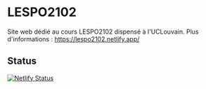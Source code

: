 # LESPO2102

Site web dédié au cours LESPO2102 dispensé à l'UCLouvain. Plus d'informations : https://lespo2102.netlify.app/

## Status

[![Netlify Status](https://api.netlify.com/api/v1/badges/4d03bfc2-1a30-42b3-b55d-f3b07c944186/deploy-status)](https://app.netlify.com/sites/lespo2102/deploys)
